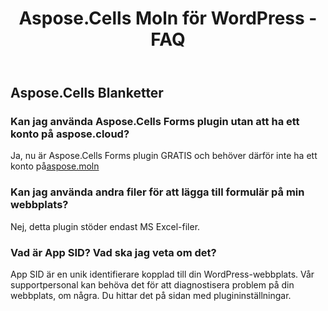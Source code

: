﻿---
title: Aspose.Cells Moln för WordPress - FAQ
second_title: Aspose.Cells Cloud Documen
type: docs
url: /sv/aspose-cells-cloud-for-wordpress-faqs/
description: Aspose.Cells Cloud stöder Excel för att skapa, konvertera, sammanfoga, dela, skydda, inre objektoperation och så vidare
weight: 40
---
## Aspose.Cells Blanketter
### Kan jag använda Aspose.Cells Forms plugin utan att ha ett konto på aspose.cloud?
 Ja, nu är Aspose.Cells Forms plugin GRATIS och behöver därför inte ha ett konto på[aspose.moln](https://www.aspose.cloud/)
### Kan jag använda andra filer för att lägga till formulär på min webbplats?
Nej, detta plugin stöder endast MS Excel-filer.
### Vad är App SID? Vad ska jag veta om det?
App SID är en unik identifierare kopplad till din WordPress-webbplats. Vår supportpersonal kan behöva det för att diagnostisera problem på din webbplats, om några. Du hittar det på sidan med plugininställningar.
